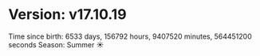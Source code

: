 # Version: v17.10.19
Time since birth: 6533 days, 156792 hours, 9407520 minutes, 564451200 seconds
Season: Summer ☀️
